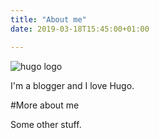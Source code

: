 ```yaml
---
title: "About me"
date: 2019-03-18T15:45:00+01:00

---
```

![hugo logo](/img/apple-touch-icon.png)

I'm a blogger and I love Hugo.

#More about me

Some other stuff.